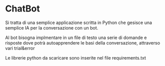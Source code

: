 # ChatBot

Si tratta di una semplice applicazione scritta in Python che gesisce una semplice IA per la conversazione con un bot.

Al bot bisogna implmentare in un file di testo una serie di domande e risposte dove potrà autoapprendere le basi della conversazione, attraverso vari trial&error

Le librerie python da scaricare sono inserite nel file requirements.txt
